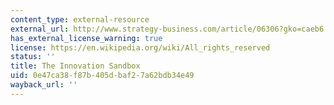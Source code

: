 ```yaml
---
content_type: external-resource
external_url: http://www.strategy-business.com/article/06306?gko=caeb6
has_external_license_warning: true
license: https://en.wikipedia.org/wiki/All_rights_reserved
status: ''
title: The Innovation Sandbox
uid: 0e47ca38-f87b-405d-baf2-7a62bdb34e49
wayback_url: ''
---
```

